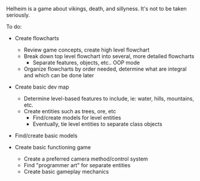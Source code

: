 Helheim is a game about vikings, death, and sillyness. It's not to be taken seriously.

To do:

* Create flowcharts
  * Review game concepts, create high level flowchart
  * Break down top level flowchart into several, more detailed flowcharts
    * Separate features, objects, etc.. OOP mode
  * Organize flowcharts by order needed, determine what are integral and which can be done later

* Create basic dev map
  * Determine level-based features to include, ie: water, hills, mountains, etc.
  * Create entities such as trees, ore, etc
    * Find/create models for level entities
    * Eventually, tie level entities to separate class objects

* Find/create basic models

* Create basic functioning game
  * Create a preferred camera method/control system
  * Find "programmer art" for separate entities
  * Create basic gameplay mechanics
